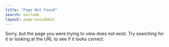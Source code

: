 ```yaml
---
title: "Page Not Found"
search: exclude
layout: page-nosidebar
---
```


Sorry, but the page you were trying to view does not exist. Try searching for it or looking at the URL to see if it looks correct.
